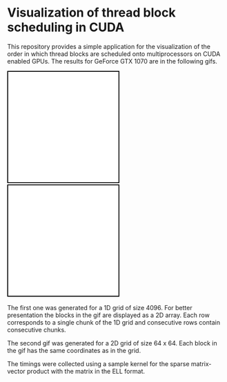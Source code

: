 # Visualization of thread block scheduling in CUDA

This repository provides a simple application for the visualization of the order
in which thread blocks are scheduled onto multiprocessors on CUDA enabled GPUs.
The results for GeForce GTX 1070 are in the following gifs.

![1D grid](figures/1D_grid.gif "1D grid")
![2D grid](figures/2D_grid.gif "2D grid")

The first one was generated for a 1D grid of size 4096. For better presentation
the blocks in the gif are displayed as a 2D array. Each row corresponds to
a single chunk of the 1D grid and consecutive rows contain consecutive chunks.

The second gif was generated for a 2D grid of size 64 x 64. Each block in
the gif has the same coordinates as in the grid.

The timings were collected using a sample kernel for the sparse matrix-vector
product with the matrix in the ELL format.

